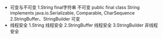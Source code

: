 * 可变与不可变
  1.String final字符串 不可变 public final class String
    implements java.io.Serializable, Comparable<String>, CharSequence
  2.StringBuffer、StringBuilder 可变
* 线程安全
   1.String 线程安全
   2.StringBuffer 线程安全
   3.StringBuilder 非线程安全